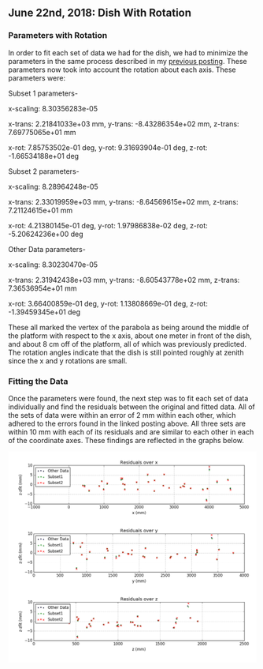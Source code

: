 ## June 22nd, 2018: Dish With Rotation

### Parameters with Rotation

In order to fit each set of data we had for the dish, we had to minimize the parameters in the same process described in my [previous posting](../20180614_Photogrammetry_Error_Fix/index.md). These parameters now took into account the rotation about each axis. These parameters were: 

Subset 1 parameters-

x-scaling: 8.30356283e-05

x-trans: 2.21841033e+03 mm, y-trans: -8.43286354e+02 mm, z-trans: 7.69775065e+01 mm

x-rot: 7.85753502e-01 deg, y-rot: 9.31693904e-01 deg, z-rot: -1.66534188e+01 deg


Subset 2 parameters-

x-scaling: 8.28964248e-05

x-trans: 2.33019959e+03 mm, y-trans: -8.64569615e+02 mm, z-trans: 7.21124615e+01 mm

x-rot: 4.21380145e-01 deg, y-rot: 1.97986838e-02 deg, z-rot: -5.20624236e+00 deg


Other Data parameters-

x-scaling: 8.30230470e-05

x-trans: 2.31942438e+03 mm, y-trans: -8.60543778e+02 mm, z-trans: 7.36536954e+01 mm

x-rot: 3.66400859e-01 deg, y-rot: 1.13808669e-01 deg, z-rot: -1.39459345e+01 deg

These all marked the vertex of the parabola as being around the middle of the platform with respect to the x axis, about one meter in front of the dish, and about 8 cm off of the platform, all of which was previously predicted. The rotation angles indicate that the dish is still pointed roughly at zenith since the x and y rotations are small.

### Fitting the Data

Once the parameters were found, the next step was to fit each set of data individually and find the residuals between the original and fitted data. All of the sets of data were within an error of 2 mm within each other, which adhered to the errors found in the linked posting above. All three sets are within 10 mm with each of its residuals and are similar to each other in each of the coordinate axes. These findings are reflected in the graphs below.

![residuals](residuals_all_datasets.png)


